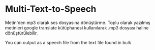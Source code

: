 # Multi-Text-to-Speech
Metin'den mp3 olarak ses dosyasına dönüştürme. Toplu olarak yazılmış metinleri google translate kütüphanesi kullanılarak .mp3 dosyası haline dönüştürülebilir.

You can output as a speech file from the text file found in bulk
